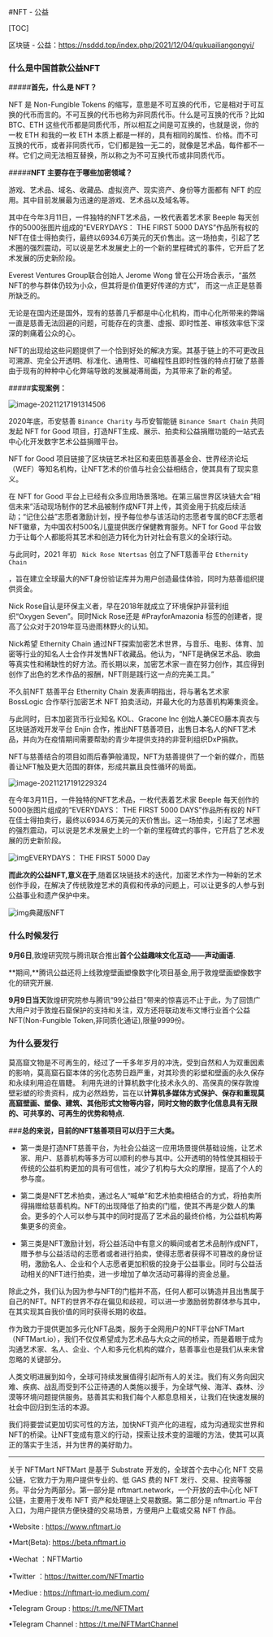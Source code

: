 #NFT - 公益

[TOC]

区块链 - 公益：https://nsddd.top/index.php/2021/12/04/qukuailiangongyi/



### 什么是中国首款公益NFT



#####**首先，什么是 NFT？**

NFT 是 Non-Fungible Tokens 的缩写，意思是不可互换的代币，它是相对于可互换的代币而言的。不可互换的代币也称为非同质代币。什么是可互换的代币？比如 BTC、ETH 这些代币都是同质代币，所以相互之间是可互换的，也就是说，你的一枚 ETH 和我的一枚 ETH 本质上都是一样的，具有相同的属性、价格。而不可互换的代币，或者非同质代币，它们都是独一无二的，就像是艺术品，每件都不一样。它们之间无法相互替换，所以称之为不可互换代币或非同质代币。





#####**NFT 主要存在于哪些加密领域？**

游戏、艺术品、域名、收藏品、虚拟资产、现实资产、身份等方面都有 NFT 的应用。其中目前发展最为迅速的是游戏、艺术品以及域名等。

其中在今年3月11日，一件独特的NFT艺术品，一枚代表着艺术家 Beeple 每天创作的5000张图片组成的“EVERYDAYS： THE FIRST 5000 DAYS”作品所有权的 NFT在佳士得拍卖行，最终以6934.6万美元的天价售出。这一场拍卖，引起了艺术圈的强烈震动，可以说是艺术发展史上的一个新的里程碑式的事件，它开启了艺术发展的历史新阶段。



Everest Ventures Group联合创始人 Jerome Wong 曾在公开场合表示，“虽然NFT的参与群体仍较为小众，但其将是价值更好传递的方式”， 而这一点正是慈善所缺乏的。



无论是在国内还是国外，现有的慈善几乎都是中心化机构，而中心化所带来的弊端一直是慈善无法回避的问题，可能存在的贪墨、虚报、即时性差、审核效率低下深深的刺痛着公众的心。



NFT的出现给这些问题提供了一个恰到好处的解决方案。其基于链上的不可更改且可溯源、完全公开透明、标准化、通用性、可编程性且即时性强的特点打破了慈善由于现有的种种中心化弊端导致的发展凝滞局面，为其带来了新的希望。



#####**实现案例：**

![image-20211217191314506](https://s2.loli.net/2021/12/17/Zh2FTw6GdNDP74v.png)



2020年底，币安慈善 `Binance Charity` 与币安智能链 `Binance Smart Chain` 共同发起 NFT for Good 项目，打造NFT生成、展示、拍卖和公益捐赠功能的一站式去中心化开发数字艺术公益捐赠平台。



NFT for Good 项目链接了区块链艺术社区和麦田慈善基金会、世界经济论坛（WEF）等知名机构，让NFT艺术的价值与社会公益相结合，使其具有了现实意义。



在 NFT for Good 平台上已经有众多应用场景落地。在第三届世界区块链大会“相信未来”活动现场制作的艺术品被制作成NFT并上传，其资金用于抗疫后续活动；“记住公益”志愿者激励计划，授予每位参与该活动的志愿者专属的BCF志愿者NFT徽章，为中国农村500名儿童提供医疗保健教育服务。NFT for Good 平台致力于让每个人都能将其艺术和创造力转化为针对社会有意义的全球行动。



与此同时，2021 年初 ` Nick Rose Ntertsas` 创立了NFT慈善平台 `Ethernity Chain`

，旨在建立全球最大的NFT身份验证库并为用户创造最佳体验，同时为慈善组织提供资金。



Nick Rose自认是环保主义者，早在2018年就成立了环境保护非营利组织“Oxygen Seven”。同时Nick Rose还是 #PrayforAmazonia 标签的创建者，提高了公众对于2019年亚马逊雨林野火的认知。



Nick希望 Ethernity Chain 通过NFT探索加密艺术世界，与音乐、电影、体育、加密等行业的知名人士合作并发售NFT收藏品。他认为，“NFT是确保艺术品、歌曲等真实性和稀缺性的好方法。而长期以来，加密艺术家一直在努力创作，其应得到创作了出色的艺术作品的报酬，NFT则是践行这一点的完美工具。”



不久前NFT 慈善平台 Ethernity Chain 发表声明指出，将与著名艺术家 BossLogic 合作举行加密艺术 NFT 拍卖活动，并最大化的为慈善机构筹集资金。



与此同时，日本加密货币行业知名 KOL、Gracone Inc 创始人兼CEO藤本真衣与区块链游戏开发平台 Enjin 合作，推出NFT慈善项目，出售日本名人的NFT艺术品，并向为在疫情期间需要帮助的青少年提供支持的非营利组织DxP捐款。



NFT与慈善结合的项目如雨后春笋般涌现，NFT为慈善提供了一个新的媒介，而慈善让NFT触及更大范围的群体，形成共赢且良性循环的局面。

![image-20211217191229324](https://s2.loli.net/2021/12/17/xD9lja5CwMXSzWc.png)



在今年3月11日，一件独特的NFT艺术品，一枚代表着艺术家 Beeple 每天创作的5000张图片组成的“EVERYDAYS： THE FIRST 5000 DAYS”作品所有权的 NFT在佳士得拍卖行，最终以6934.6万美元的天价售出。这一场拍卖，引起了艺术圈的强烈震动，可以说是艺术发展史上的一个新的里程碑式的事件，它开启了艺术发展的历史新阶段。



![img](https://s2.loli.net/2021/12/17/yNiEh3vZuetHm4z.jpg)EVERYDAYS： THE FIRST 5000 Day

**而此次的公益NFT,意义在于**,随着区块链技术的迭代，加密艺术作为一种新的艺术创作手段，在解决了传统敦煌艺术的真假和传承的问题上，可以让更多的人参与到公益事业和遗产保护中来。



![img](https://s2.loli.net/2021/12/17/ymMoiOWhDJfIlqb.png)典藏版NFT



### 什么时候发行

**9月6日**,敦煌研究院与腾讯联合推出**首个公益趣味文化互动——声动画语**.

**期间,**腾讯公益还将上线敦煌壁画塑像数字化项目基金,用于敦煌壁画塑像数字化的研究开展.

**9月9日当天**敦煌研究院参与腾讯“99公益日”带来的惊喜远不止于此，为了回馈广大用户对于敦煌石窟保护的支持和关注，双方还将联动发布文博行业首个公益NFT(Non-Fungible Token,非同质化通证),限量9999份。



### 为什么要发行

莫高窟文物是不可再生的，经过了一千多年岁月的冲洗，受到自然和人为双重因素的影响，莫高窟石窟本体的劣化态势日趋严重，对其珍贵的彩塑和壁画的永久保存和永续利用迫在眉睫。
利用先进的计算机数字化技术永久的、高保真的保存敦煌壁彩塑的珍贵资料，成为必然趋势，旨在以**计算机多媒体方式保护、保存和重现莫高窟壁画、塑像、建筑、其他形式文物等内容，同时文物的数字化信息具有无限的、可共享的、可再生的优势和特点.**

###**总的来说，目前的NFT慈善项目可以归于三大类。**



+   第一类是打造NFT慈善平台，为社会公益这一应用场景提供基础设施，让艺术家、用户、慈善机构等多方可以顺利的参与其中。公开透明的特性使其相较于传统的公益机构更加的具有可信性，减少了机构与大众的摩擦，提高了个人的参与度。



+   第二类是NFT艺术拍卖，通过名人“喊单”和艺术拍卖相结合的方式，将拍卖所得捐赠给慈善机构。NFT的出现降低了拍卖的门槛，使其不再是少数人的集会。更多的个人可以参与其中的同时提高了艺术品的最终价格，为公益机构筹集更多的资金。



+   第三类是NFT激励计划，将公益活动中有意义的瞬间或者艺术品制作成NFT，赠予参与公益活动的志愿者或者进行拍卖，使得志愿者获得不可篡改的身份证明，激励名人、企业和个人志愿者更加积极的投身于公益事业。同时与公益活动相关的NFT进行拍卖，进一步增加了单次活动可募得的资金总量。



除此之外，我们认为因为参与NFT的门槛并不高，任何人都可以铸造并且出售属于自己的NFT。NFT的世界不存在偏见和歧视，可以进一步激励弱势群体参与其中，在其实现其自我价值的同时获得长期的收益。



作为致力于提供更加多元化NFT品类，服务于全网用户的NFT平台NFTMart（NFTMart.io），我们不仅仅希望成为艺术品与大众之间的桥梁，而是着眼于成为沟通艺术家、名人、企业、个人和多元化机构的媒介，慈善事业也是我们从来未曾忽略的关键部分。



人类文明进展到如今，全球可持续发展值得引起所有人的关注。我们有义务向因灾难、疾病、战乱而受到不公正待遇的人类施以援手，为全球气候、海洋、森林、沙漠等环境问题提供服务。慈善其实和我们每个人都息息相关，让我们在快速发展的社会中回归到生活的本源。



我们将要尝试更加切实可性的方法，加快NFT资产化的进程，成为沟通现实世界和NFT的桥梁。让NFT变成有意义的行动，探索让技术变的温暖的方法，使其可以真正的落实于生活，并为世界的美好助力。



------

关于 NFTMart
NFTMart 是基于 Substrate 开发的，全球首个去中心化 NFT 交易公链，它致力于为用户提供专业的、低 GAS 费的 NFT 发行、交易、投资等服务。平台分为两部分。第一部分是 nftmart.network，一个开放的去中心化 NFT 公链，主要用于发布 NFT 资产和处理链上交易数据。第二部分是 nftmart.io 平台入口，为用户提供方便快捷的交易场景，方便用户上载或交易 NFT 作品。



•Website : https://www.nftmart.io

•Mart(Beta): https://beta.nftmart.io

•Wechat ：NFTMartio

•Twitter ：https://twitter.com/NFTmartio

•Mediue : https://nftmart-io.medium.com/

•Telegram Group : https://t.me/NFTMart

•Telegram Channel : https://t.me/NFTMartChannel